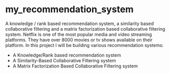# my_recommendation_system
A knowledge / rank based recommendation system, a similarity based collaborative filtering and a matrix factorization based collaborative filtering system. 
Netflix is one of the most popular media and video streaming platforms. They have over 8000 movies or tv shows available on their platform. In this project I will be building various recommendation systems:
* A Knowledge/Rank based recommendation system
* A Similarity-Based Collaborative Filtering system
* A Matrix Factorization Based Collaborative Filtering system